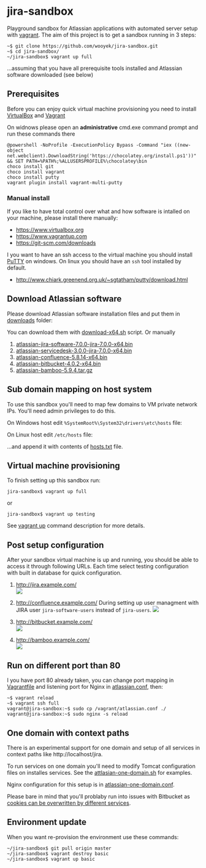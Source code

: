# jira-sandbox

Playground sandbox for Atlassian applications with automated server setup with [vagrant](https://www.vagrantup.com). 
The aim of this project is to get a sandbox running in 3 steps:

    ~$ git clone https://github.com/wooyek/jira-sandbox.git
    ~$ cd jira-sandbox/
    ~/jira-sandbox$ vagrant up full

…assuming that you have all prerequisite tools installed and Atlassian software downloaded (see below) 

## Prerequisites

Before you can enjoy quick virtual machine provisioning you need to install 
[VirtualBox](https://www.virtualbox.org/) and [Vagrant](https://www.vagrantup.com/) 

On widnows please open an **administrative** cmd.exe command prompt and run these commands there

    @powershell -NoProfile -ExecutionPolicy Bypass -Command "iex ((new-object net.webclient).DownloadString('https://chocolatey.org/install.ps1'))" && SET PATH=%PATH%;%ALLUSERSPROFILE%\chocolatey\bin
    choco install git
    choco install vagrant
    choco install putty
    vagrant plugin install vagrant-multi-putty
    

### Manual install 

If you like to have total control over what and how software is intalled on your machine, please install there manually:

- https://www.virtualbox.org
- https://www.vagrantup.com
- https://git-scm.com/downloads

I you want to have an ssh access to the virtual machine you should install [PuTTY](http://www.chiark.greenend.org.uk/~sgtatham/putty/download.html) 
on windows. 
On linux you should have an `ssh` tool installed by default.  

- http://www.chiark.greenend.org.uk/~sgtatham/putty/download.html 

## Download Atlassian software

Please download Atlassian software installation files
and put them in [downloads](downloads) folder:

You can download them with [download-x64.sh](download-x64.sh) script. Or manually

1. [atlassian-jira-software-7.0.0-jira-7.0.0-x64.bin](https://www.atlassian.com/software/jira/downloads/binary/atlassian-jira-software-7.0.0-jira-7.0.0-x64.bin)
2. [atlassian-servicedesk-3.0.0-jira-7.0.0-x64.bin](https://www.atlassian.com/software/jira/downloads/binary/atlassian-servicedesk-3.0.0-jira-7.0.0-x64.bin)
1. [atlassian-confluence-5.8.14-x64.bin](https://www.atlassian.com/software/confluence/downloads/binary/atlassian-confluence-5.8.14-x64.bin)
2. [atlassian-bitbucket-4.0.2-x64.bin](https://www.atlassian.com/software/stash/downloads/binary/atlassian-bitbucket-4.0.2-x64.bin)
4. [atlassian-bamboo-5.9.4.tar.gz](https://www.atlassian.com/software/bamboo/downloads/binary/atlassian-bamboo-5.9.4.tar.gz)

## Sub domain mapping on host system

To use this sandbox you'll need to map few domains to VM private network IPs. You'll need admin privileges to do this.

On Windows host edit `%SystemRoot%\System32\drivers\etc\hosts` file:

On Linux host edit `/etc/hosts` file:

…and append it with contents of [hosts.txt](hosts.txt) file.

## Virtual machine provisioning

To finish setting up this sandbox run:

    jira-sandbox$ vagrant up full
    
or
    
    jira-sandbox$ vagrant up testing
    
See [vagrant up](https://docs.vagrantup.com/v2/getting-started/index.html) command description for more details. 

## Post setup configuration
 
After your sandbox virtual machine is up and running, you should be able to access it through following URLs.
Each time select testing configuration with built in database for quick configuration.
 
1. http://jira.example.com/  
    <a href="http://jira.example.com/"><img src="doc/jira-setup.jpg"></a>
    
2. http://confluence.example.com/
    During setting up user managment with JIRA user `jira-software-users` instead of `jira-users`.
    <a href="http://jira.example.com/"><img src="doc/confluence-setup.jpg"></a>
    
    
3. http://bitbucket.example.com/  
    <a href="http://jira.example.com/"><img src="doc/bitbucket-setup.jpg"></a>

4. http://bamboo.example.com/  
    <a href="http://jira.example.com/"><img src="doc/bamboo-setup.jpg"></a>

## Run on different port than 80

I you have port 80 already taken, you can change port mapping in [Vagrantfile](Vagrantfile) 
and listening port for Nginx in [atlassian.conf](atlassian.conf), then:

    ~$ vagrant reload
    ~$ vagrant ssh full
    vagrant@jira-sandbox:~$ sudo cp /vagrant/atlassian.conf ./
    vagrant@jira-sandbox:~$ sudo nginx -s reload
    
## One domain with context paths

There is an experimental support for one domain and setup of all services in context paths like http://localhost/jira.

To run services on one domain you'll need to modify Tomcat configuration files on installes services. See the [attlasian-one-domain.sh](attlasian-one-domain.sh) for examples.

Nginx configuration for this setup is in [atlassian-one-domain.conf](atlassian-one-domain.conf).

Please bare in mind that you'll problaby run into issues with Bitbucket 
as [cookies can be overwritten by different services](https://confluence.atlassian.com/display/BitbucketServerKB/XSRF+Security+Token+Missing).
 
## Environment update

When you want re-provision the environment use these commands:

    ~/jira-sandbox$ git pull origin master
    ~/jira-sandbox$ vagrant destroy basic
    ~/jira-sandbox$ vagrant up basic
